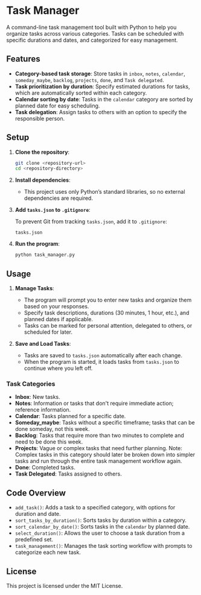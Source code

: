 # Task Manager

A command-line task management tool built with Python to help you organize tasks across various categories. Tasks can be scheduled with specific durations and dates, and categorized for easy management.

## Features

- **Category-based task storage**: Store tasks in `inbox`, `notes`, `calendar`, `someday_maybe`, `backlog`, `projects`, `done`, and `Task delegated`.
- **Task prioritization by duration**: Specify estimated durations for tasks, which are automatically sorted within each category.
- **Calendar sorting by date**: Tasks in the `calendar` category are sorted by planned date for easy scheduling.
- **Task delegation**: Assign tasks to others with an option to specify the responsible person.
  
## Setup

1. **Clone the repository**:

    ```bash
    git clone <repository-url>
    cd <repository-directory>
    ```

2. **Install dependencies**:

   - This project uses only Python’s standard libraries, so no external dependencies are required.

3. **Add `tasks.json` to `.gitignore`**:

    To prevent Git from tracking `tasks.json`, add it to `.gitignore`:

    ```plaintext
    tasks.json
    ```

4. **Run the program**:

    ```bash
    python task_manager.py
    ```

## Usage

1. **Manage Tasks**:
   - The program will prompt you to enter new tasks and organize them based on your responses.
   - Specify task descriptions, durations (30 minutes, 1 hour, etc.), and planned dates if applicable.
   - Tasks can be marked for personal attention, delegated to others, or scheduled for later.

2. **Save and Load Tasks**:
   - Tasks are saved to `tasks.json` automatically after each change.
   - When the program is started, it loads tasks from `tasks.json` to continue where you left off.

### Task Categories

- **Inbox**: New tasks.
- **Notes**: Information or tasks that don't require immediate action; reference information.
- **Calendar**: Tasks planned for a specific date.
- **Someday_maybe**: Tasks without a specific timeframe; tasks that can be done someday, not this week.
- **Backlog**: Tasks that require more than two minutes to complete and need to be done this week.
- **Projects**: Vague or complex tasks that need further planning. Note: Complex tasks in this category should later be broken down into simpler tasks and run through the entire task management workflow again.
- **Done**: Completed tasks.
- **Task Delegated**: Tasks assigned to others.

## Code Overview

- `add_task()`: Adds a task to a specified category, with options for duration and date.
- `sort_tasks_by_duration()`: Sorts tasks by duration within a category.
- `sort_calendar_by_date()`: Sorts tasks in the `calendar` by planned date.
- `select_duration()`: Allows the user to choose a task duration from a predefined set.
- `task_management()`: Manages the task sorting workflow with prompts to categorize each new task.

## License

This project is licensed under the MIT License.
